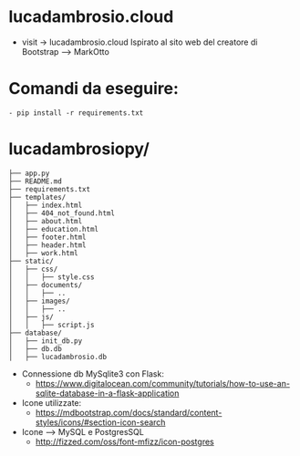 # lucadambrosio.cloud
  - visit -> lucadambrosio.cloud
Ispirato al sito web del creatore di Bootstrap --> MarkOtto

# Comandi da eseguire:
    - pip install -r requirements.txt

# lucadambrosiopy/
    ├── app.py
    ├── README.md
    ├── requirements.txt
    ├── templates/
    │   ├── index.html
    │   ├── 404_not_found.html
    │   ├── about.html
    │   ├── education.html
    │   ├── footer.html
    │   ├── header.html
    │   ├── work.html
    ├── static/
    │   ├── css/
    │   │   ├── style.css
    │   ├── documents/
    │   │   ├── ..
    │   ├── images/
    │   │   ├── ..
    │   ├── js/
    │   │   ├── script.js
    ├── database/
    │   ├── init_db.py
    │   ├── db.db
    │   ├── lucadambrosio.db


* Connessione db MySqlite3 con Flask:
    - https://www.digitalocean.com/community/tutorials/how-to-use-an-sqlite-database-in-a-flask-application
* Icone utilizzate:
    - https://mdbootstrap.com/docs/standard/content-styles/icons/#section-icon-search
* Icone --> MySQL e PostgresSQL
    - http://fizzed.com/oss/font-mfizz/icon-postgres
